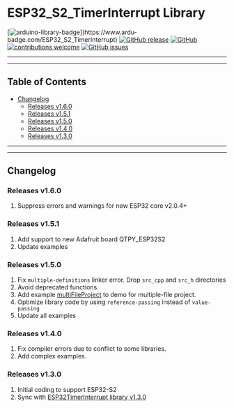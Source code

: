 # ESP32_S2_TimerInterrupt Library

[![arduino-library-badge](https://www.ardu-badge.com/badge/ESP32_S2_TimerInterrupt.svg?)](https://www.ardu-badge.com/ESP32_S2_TimerInterrupt)
[![GitHub release](https://img.shields.io/github/release/khoih-prog/ESP32_S2_TimerInterrupt.svg)](https://github.com/khoih-prog/ESP32_S2_TimerInterrupt/releases)
[![GitHub](https://img.shields.io/github/license/mashape/apistatus.svg)](https://github.com/khoih-prog/ESP32_S2_TimerInterrupt/blob/master/LICENSE)
[![contributions welcome](https://img.shields.io/badge/contributions-welcome-brightgreen.svg?style=flat)](#Contributing)
[![GitHub issues](https://img.shields.io/github/issues/khoih-prog/ESP32_S2_TimerInterrupt.svg)](http://github.com/khoih-prog/ESP32_S2_TimerInterrupt/issues)

---
---

## Table of Contents

* [Changelog](#changelog)
  * [Releases v1.6.0](#releases-v160)
  * [Releases v1.5.1](#releases-v151)
  * [Releases v1.5.0](#releases-v150)
  * [Releases v1.4.0](#releases-v140)
  * [Releases v1.3.0](#releases-v130)

---
---

## Changelog

### Releases v1.6.0

1. Suppress errors and warnings for new ESP32 core v2.0.4+

### Releases v1.5.1

1. Add support to new Adafruit board QTPY_ESP32S2
2. Update examples

### Releases v1.5.0

1. Fix `multiple-definitions` linker error. Drop `src_cpp` and `src_h` directories
2. Avoid deprecated functions.
3. Add example [multiFileProject](examples/multiFileProject) to demo for multiple-file project.
4. Optimize library code by using `reference-passing` instead of `value-passing`
5. Update all examples


### Releases v1.4.0

1. Fix compiler errors due to conflict to some libraries.
2. Add complex examples.

### Releases v1.3.0

1. Initial coding to support ESP32-S2
2. Sync with [ESP32TimerInterrupt library v1.3.0](https://github.com/khoih-prog/ESP32TimerInterrupt)

